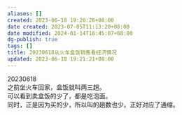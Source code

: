 ```yaml
---
aliases: []
created: 2023-06-18 19:20:26+08:00
date created: 2023-07-05T11:13:20+08:00
date modified: 2024-01-14T16:45:07+08:00
dg-publish: true
tags: []
title: 20230618从火车盒饭销售看经济情况
updated: 2023-06-18 19:21:21+08:00
---
```


20230618  
之前坐火车回家，盒饭就叫两三趟。  
可以看到卖盒饭的少了，都是吃泡面。  
同时，正是因为买的少，所以叫的趟数也少。正好对应了通缩。